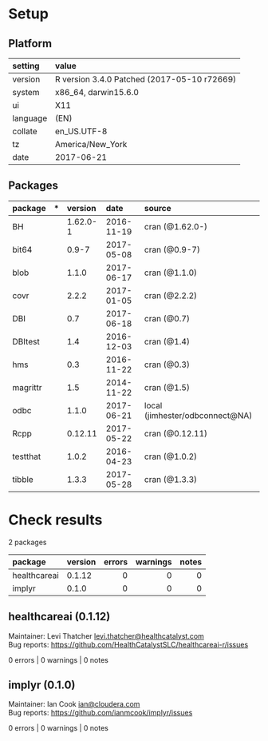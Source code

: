 # Setup

## Platform

|setting  |value                                       |
|:--------|:-------------------------------------------|
|version  |R version 3.4.0 Patched (2017-05-10 r72669) |
|system   |x86_64, darwin15.6.0                        |
|ui       |X11                                         |
|language |(EN)                                        |
|collate  |en_US.UTF-8                                 |
|tz       |America/New_York                            |
|date     |2017-06-21                                  |

## Packages

|package  |*  |version  |date       |source                          |
|:--------|:--|:--------|:----------|:-------------------------------|
|BH       |   |1.62.0-1 |2016-11-19 |cran (@1.62.0-)                 |
|bit64    |   |0.9-7    |2017-05-08 |cran (@0.9-7)                   |
|blob     |   |1.1.0    |2017-06-17 |cran (@1.1.0)                   |
|covr     |   |2.2.2    |2017-01-05 |cran (@2.2.2)                   |
|DBI      |   |0.7      |2017-06-18 |cran (@0.7)                     |
|DBItest  |   |1.4      |2016-12-03 |cran (@1.4)                     |
|hms      |   |0.3      |2016-11-22 |cran (@0.3)                     |
|magrittr |   |1.5      |2014-11-22 |cran (@1.5)                     |
|odbc     |   |1.1.0    |2017-06-21 |local (jimhester/odbconnect@NA) |
|Rcpp     |   |0.12.11  |2017-05-22 |cran (@0.12.11)                 |
|testthat |   |1.0.2    |2016-04-23 |cran (@1.0.2)                   |
|tibble   |   |1.3.3    |2017-05-28 |cran (@1.3.3)                   |

# Check results

2 packages

|package      |version | errors| warnings| notes|
|:------------|:-------|------:|--------:|-----:|
|healthcareai |0.1.12  |      0|        0|     0|
|implyr       |0.1.0   |      0|        0|     0|

## healthcareai (0.1.12)
Maintainer: Levi Thatcher <levi.thatcher@healthcatalyst.com>  
Bug reports: https://github.com/HealthCatalystSLC/healthcareai-r/issues

0 errors | 0 warnings | 0 notes

## implyr (0.1.0)
Maintainer: Ian Cook <ian@cloudera.com>  
Bug reports: https://github.com/ianmcook/implyr/issues

0 errors | 0 warnings | 0 notes

